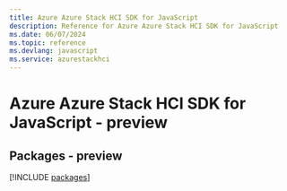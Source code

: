 ```yaml
---
title: Azure Azure Stack HCI SDK for JavaScript
description: Reference for Azure Azure Stack HCI SDK for JavaScript
ms.date: 06/07/2024
ms.topic: reference
ms.devlang: javascript
ms.service: azurestackhci
---
```

# Azure Azure Stack HCI SDK for JavaScript - preview
## Packages - preview
[!INCLUDE [packages](azure-stack-hci-index.md)]
